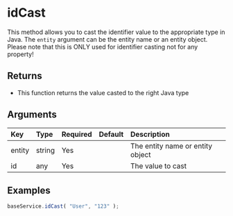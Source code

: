 # idCast

This method allows you to cast the identifier value to the appropriate type in Java. The `entity` argument can be the entity name or an entity object. Please note that this is ONLY used for identifier casting not for any property!

## Returns

* This function returns the value casted to the right Java type

## Arguments

| Key | Type | Required | Default | Description |
| :--- | :--- | :--- | :--- | :--- |
| entity | string | Yes |  | The entity name or entity object |
| id | any | Yes |  | The value to cast |

## Examples

```javascript
baseService.idCast( "User", "123" );
```


